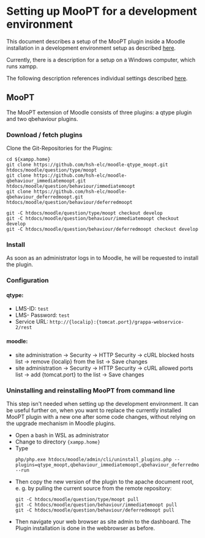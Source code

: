 # Setting up MooPT for a development environment

This document describes a setup of the MooPT plugin inside a Moodle installation in a development environment setup as described [here](1_setting_up.md).

Currently, there is a description for a setup on a Windows computer, which runs xampp.

The following description references individual settings described [here](1_setting_up.md#Individual-data).

## MooPT

The MooPT extension of Moodle consists of three plugins: a qtype plugin and two qbehaviour plugins.

### Download / fetch plugins

Clone the Git-Repositories for the Plugins:

```
cd ${xampp.home}
git clone https://github.com/hsh-elc/moodle-qtype_moopt.git htdocs/moodle/question/type/moopt
git clone https://github.com/hsh-elc/moodle-qbehaviour_immediatemoopt.git htdocs/moodle/question/behaviour/immediatemoopt
git clone https://github.com/hsh-elc/moodle-qbehaviour_deferredmoopt.git htdocs/moodle/question/behaviour/deferredmoopt

git -C htdocs/moodle/question/type/moopt checkout develop
git -C htdocs/moodle/question/behaviour/immediatemoopt checkout develop
git -C htdocs/moodle/question/behaviour/deferredmoopt checkout develop
```


### Install

As soon as an administrator logs in to Moodle, he will be requested to install the plugin.

### Configuration

#### qtype:

* LMS-ID: `test`
* LMS- Password: `test`
* Service URL: `http://{localip}:{tomcat.port}/grappa-webservice-2/rest`

#### moodle:
* site administration -> Security -> HTTP Security -> cURL blocked hosts list -> remove {localip} from the list -> Save changes
* site administration -> Security -> HTTP Security -> cURL allowed ports list -> add {tomcat.port} to the list -> Save changes

### Uninstalling and reinstalling MooPT from command line

This step isn't needed when setting up the development environment. It can be useful further on, when you want to replace the currently installed MooPT plugin with a new one after some code changes, without relying on the upgrade mechanism in Moodle plugins.

* Open a bash in WSL as administrator
* Change to directory `{xampp.home}`
* Type 
  ```
  php/php.exe htdocs/moodle/admin/cli/uninstall_plugins.php --plugins=qtype_moopt,qbehaviour_immediatemoopt,qbehaviour_deferredmoopt --run
  ```
* Then copy the new version of the plugin to the apache document root, e. g. by pulling the current source from the remote repository:
  ```
  git -C htdocs/moodle/question/type/moopt pull
  git -C htdocs/moodle/question/behaviour/immediatemoopt pull
  git -C htdocs/moodle/question/behaviour/deferredmoopt pull
  ```
* Then navigate your web browser as site admin to the dashboard. The Plugin installation is done in the webbrowser as before.




